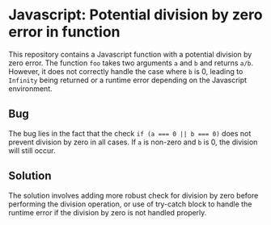 # Javascript: Potential division by zero error in function
This repository contains a Javascript function with a potential division by zero error. The function `foo` takes two arguments `a` and `b` and returns `a/b`.  However, it does not correctly handle the case where `b` is 0, leading to `Infinity` being returned or a runtime error depending on the Javascript environment.

## Bug
The bug lies in the fact that the check `if (a === 0 || b === 0)` does not prevent division by zero in all cases. If `a` is non-zero and `b` is 0, the division will still occur.

## Solution
The solution involves adding more robust check for division by zero before performing the division operation, or use of try-catch block to handle the runtime error if the division by zero is not handled properly.